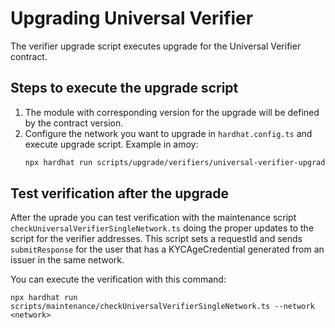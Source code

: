 # Upgrading Universal Verifier
The verifier upgrade script executes upgrade for the Universal Verifier contract.

## Steps to execute the upgrade script
1. The module with corresponding version for the upgrade will be defined by the contract version.
2. Configure the network you want to upgrade in `hardhat.config.ts` and execute upgrade script.
Example in amoy:
    ```bash
    npx hardhat run scripts/upgrade/verifiers/universal-verifier-upgrade.ts --network amoy
    ```

## Test verification after the upgrade
After the uprade you can test verification with the maintenance script `checkUniversalVerifierSingleNetwork.ts` doing the proper updates to the script for the verifier addresses. This script sets a requestId and sends `submitResponse` for the user that has a KYCAgeCredential generated from an issuer in the same network.

You can execute the verification with this command:
```
npx hardhat run scripts/maintenance/checkUniversalVerifierSingleNetwork.ts --network <network>
```